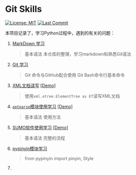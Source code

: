 # Git Skills

[![License: MIT](https://img.shields.io/badge/License-MIT-yellow.svg)](https://opensource.org/licenses/MIT)
[![Last Commit](https://img.shields.io/github/last-commit/hongtao45/Git-MarkDown-Skills/main?label=&style=plastic)](https://github.com/hongtao45/Git-MarkDown-Skills/commits/main "Commit History")

本项目记录了，学习Python过程中，遇到的有关的问题：

1. [MarkDown 学习](./001_markdown学习.md) 
   >基本语法
   >本仓库的整理，学习markdown和熟悉Git语法
  
2. [Git 学习](./002_Git学习.md)
   >Git 命令与GitHub配合使用
   >Git Bash命令行基本命令
  
3. [XML文档读写](./003_XML文档读写.md) [[Demo]](./code/XML_test.py)
  
   > 使用`xml.etree.ElementTree as ET`读写XML文档
  
4. [`optparse`模块使用学习](./004_optparse模块学习.md) [[Demo]](./code/optparse_test.py)
   
   >基本语法
   >使用方法
   
5. [SUMO软件使用学习](./005_SUMO软件使用学习.md) [[Demo]]()
  
   > 基本语法
   > 完整的流程
   
6. [pypinyin模块学习](./006_pypinyin模块学习.md)

   > from pypinyin import pinyin, Style



7. 
